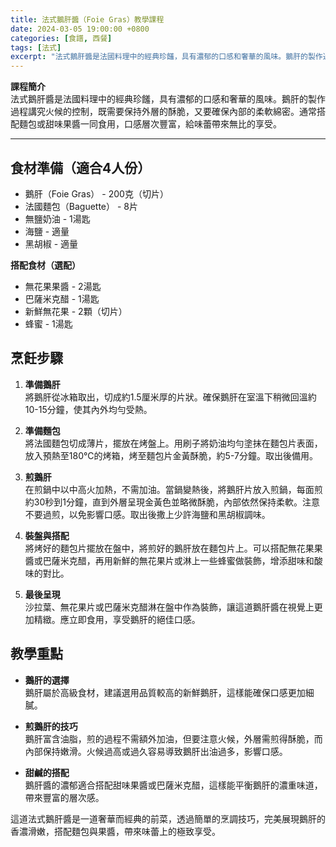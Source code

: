 ```yaml
---
title: 法式鵝肝醬（Foie Gras）教學課程
date: 2024-03-05 19:00:00 +0800
categories: [食譜, 西餐]
tags: [法式] 
excerpt: "法式鵝肝醬是法國料理中的經典珍饈，具有濃郁的口感和奢華的風味。鵝肝的製作過程講究火候的控制，既需要保持外層的酥脆，又要確保內部的柔軟綿密。通常搭配麵包或甜味果醬一同食用，口感層次豐富，給味蕾帶來無比的享受"
---
```


**課程簡介**  
法式鵝肝醬是法國料理中的經典珍饈，具有濃郁的口感和奢華的風味。鵝肝的製作過程講究火候的控制，既需要保持外層的酥脆，又要確保內部的柔軟綿密。通常搭配麵包或甜味果醬一同食用，口感層次豐富，給味蕾帶來無比的享受。

---

## 食材準備（適合4人份）  
- 鵝肝（Foie Gras） - 200克（切片）  
- 法國麵包（Baguette） - 8片  
- 無鹽奶油 - 1湯匙  
- 海鹽 - 適量  
- 黑胡椒 - 適量

**搭配食材（選配）**  
- 無花果果醬 - 2湯匙  
- 巴薩米克醋 - 1湯匙  
- 新鮮無花果 - 2顆（切片）  
- 蜂蜜 - 1湯匙

## 烹飪步驟

1. **準備鵝肝**  
   將鵝肝從冰箱取出，切成約1.5厘米厚的片狀。確保鵝肝在室溫下稍微回溫約10-15分鐘，使其內外均勻受熱。

2. **準備麵包**  
   將法國麵包切成薄片，擺放在烤盤上。用刷子將奶油均勻塗抹在麵包片表面，放入預熱至180°C的烤箱，烤至麵包片金黃酥脆，約5-7分鐘。取出後備用。

3. **煎鵝肝**  
   在煎鍋中以中高火加熱，不需加油。當鍋變熱後，將鵝肝片放入煎鍋，每面煎約30秒到1分鐘，直到外層呈現金黃色並略微酥脆，內部依然保持柔軟。注意不要過煎，以免影響口感。取出後撒上少許海鹽和黑胡椒調味。

4. **裝盤與搭配**  
   將烤好的麵包片擺放在盤中，將煎好的鵝肝放在麵包片上。可以搭配無花果果醬或巴薩米克醋，再用新鮮的無花果片或淋上一些蜂蜜做裝飾，增添甜味和酸味的對比。

5. **最後呈現**  
   沙拉葉、無花果片或巴薩米克醋淋在盤中作為裝飾，讓這道鵝肝醬在視覺上更加精緻。應立即食用，享受鵝肝的絕佳口感。

## 教學重點  
- **鵝肝的選擇**  
  鵝肝屬於高級食材，建議選用品質較高的新鮮鵝肝，這樣能確保口感更加細膩。

- **煎鵝肝的技巧**  
  鵝肝富含油脂，煎的過程不需額外加油，但要注意火候，外層需煎得酥脆，而內部保持嫩滑。火候過高或過久容易導致鵝肝出油過多，影響口感。

- **甜鹹的搭配**  
  鵝肝醬的濃郁適合搭配甜味果醬或巴薩米克醋，這樣能平衡鵝肝的濃重味道，帶來豐富的層次感。

這道法式鵝肝醬是一道奢華而經典的前菜，透過簡單的烹調技巧，完美展現鵝肝的香濃滑嫩，搭配麵包與果醬，帶來味蕾上的極致享受。
